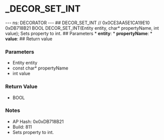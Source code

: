 # _DECOR_SET_INT

--- ns: DECORATOR --- ## DECOR_SET_INT  // 0x0CE3AA5E1CA19E10 0xDB718B21 BOOL DECOR_SET_INT(Entity entity, char* propertyName, int value);  Sets property to int.  ## Parameters * **entity**: * **propertyName**: * **value**:  ## Return value

### Parameters
* Entity entity
* const char* propertyName
* int value

### Return Value
* BOOL

### Notes
* AP Hash: 0x0xDB718B21
* Build: 811
* Sets property to int.

